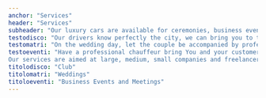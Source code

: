 ```yaml
---
anchor: "Services"
header: "Services"
subheader: "Our luxury cars are available for ceremonies, business events and weddings."
testodisco: "Our drivers know perfectly the city, we can bring you to the best restaurants, bars and discos. You will spend a pleasant evening in the most fashionable areas of Milan's nightlife (Corso Como, Brera and Navigli area), drinking in one of the many clubs in our city, and maybe continue your night in one of the many discos and nightclubs without haing to worry about parkings and your driving license. "
testomatri: "On the wedding day, let the couple be accompanied by professional drivers in total comfort and safety. We also provide cars for guests."
testoeventi: "Have a professional chauffeur bring You and your customers to corporate events and meetings.
Our services are aimed at large, medium, small companies and freelancers. \n To meet business needs NCC TAXI MILANO issues invoices."
titolodisco: "Club"
titolomatri: "Weddings"
titoloeventi: "Business Events and Meetings"
---
```

